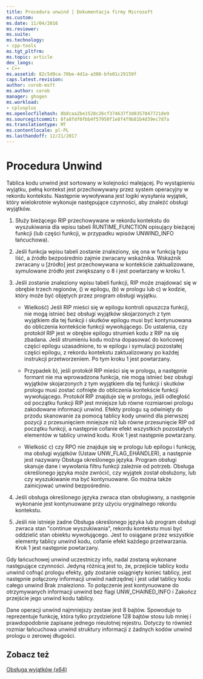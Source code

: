 ```yaml
---
title: Procedura unwind | Dokumentacja firmy Microsoft
ms.custom: 
ms.date: 11/04/2016
ms.reviewer: 
ms.suite: 
ms.technology:
- cpp-tools
ms.tgt_pltfrm: 
ms.topic: article
dev_langs:
- C++
ms.assetid: 82c5d0ca-70be-4d1a-a306-bfe01c29159f
caps.latest.revision: 
author: corob-msft
ms.author: corob
manager: ghogen
ms.workload:
- cplusplus
ms.openlocfilehash: 8b8caa2be1528c26cf374637f3d0357847721de9
ms.sourcegitcommit: 8fa8fdf0fbb4f57950f1e8f4f9b81b4d39ec7d7a
ms.translationtype: MT
ms.contentlocale: pl-PL
ms.lasthandoff: 12/21/2017
---
```

# <a name="unwind-procedure"></a>Procedura Unwind
Tablica kodu unwind jest sortowany w kolejności malejącej. Po wystąpieniu wyjątku, pełną kontekst jest przechowywany przez system operacyjny w rekordu kontekstu. Następnie wywoływana jest logiki wysyłania wyjątek, który wielokrotnie wykonuje następujące czynności, aby znaleźć obsługi wyjątków.  
  
1.  Służy bieżącego RIP przechowywane w rekordu kontekstu do wyszukiwania dla wpisu tabeli RUNTIME_FUNCTION opisujący bieżącej funkcji (lub części funkcji, w przypadku wpisów UNWIND_INFO łańcuchowa).  
  
2.  Jeśli funkcja wpisu tabeli zostanie znaleziony, się ona w funkcją typu liść, a źródło bezpośrednio zajmie zwracany wskaźnika. Wskaźnik zwracany u [źródło] jest przechowywana w kontekście zaktualizowane, symulowane źródło jest zwiększany o 8 i jest powtarzany w kroku 1.  
  
3.  Jeśli zostanie znaleziony wpisu tabeli funkcji, RIP może znajdować się w obrębie trzech regionów, () w epilogu, (b) w prologu lub c) w kodzie, który może być objętych przez program obsługi wyjątku.  
  
    -   Wielkość) Jeśli RIP mieści się w epilogu kontroli opuszcza funkcji, nie mogą istnieć bez obsługi wyjątków skojarzonych z tym wyjątkiem dla tej funkcji i skutków epilogu musi być kontynuowana do obliczenia kontekście funkcji wywołującego. Do ustalenia, czy protokół RIP jest w obrębie epilogu strumień kodu z RIP na się zbadana. Jeśli strumieniu kodu można dopasować do końcowej części epilogu uzasadnione, to w epilogu i symulacji pozostałej części epilogu, z rekordu kontekstu zaktualizowany po każdej instrukcji przetworzeniem. Po tym kroku 1 jest powtarzany.  
  
    -   Przypadek b), jeśli protokół RIP mieści się w prologu, a następnie formant nie ma wprowadzona funkcja, nie mogą istnieć bez obsługi wyjątków skojarzonych z tym wyjątkiem dla tej funkcji i skutków prologu musi zostać cofnięte do obliczenia kontekście funkcji wywołującego. Protokół RIP znajduje się w prologu, jeśli odległość od początku funkcji RIP jest mniejsze lub równe rozmiarowi prologu zakodowane informacji unwind. Efekty prologu są odwinięty do przodu skanowanie za pomocą tablicy kody unwind dla pierwszej pozycji z przesunięciem mniejsze niż lub równe przesunięcie RIP od początku funkcji, a następnie cofanie efekt wszystkich pozostałych elementów w tablicy unwind kodu. Krok 1 jest następnie powtarzany.  
  
    -   Wielkość c) czy RPO nie znajduje się w prologu lub epilogu i funkcję, ma obsługi wyjątków (Ustaw UNW_FLAG_EHANDLER), a następnie jest nazywany Obsługa określonego języka. Program obsługi skanuje dane i wywołania filtru funkcji zależnie od potrzeb. Obsługa określonego języka może zwrócić, czy wyjątek został obsłużony, lub czy wyszukiwanie ma być kontynuowane. Go można także zainicjować unwind bezpośrednio.  
  
4.  Jeśli obsługa określonego języka zwraca stan obsługiwany, a następnie wykonanie jest kontynuowane przy użyciu oryginalnego rekordu kontekstu.  
  
5.  Jeśli nie istnieje żadne Obsługa określonego języka lub program obsługi zwraca stan "continue wyszukiwania", rekordu kontekstu musi być oddzielić stan obiektu wywołującego. Jest to osiągane przez wszystkie elementy tablicy unwind kodu, cofanie efekt każdego przetwarzania. Krok 1 jest następnie powtarzany.  
  
 Gdy łańcuchowej unwind uczestniczy info, nadal zostaną wykonane następujące czynności. Jedyną różnicą jest to, że, przejście tablicy kodu unwind cofnąć prologu efekty, gdy zostanie osiągnięty koniec tablicy, jest następnie połączony informacji unwind nadrzędnej i jest udał tablicy kodu całego unwind Brak znaleziono. To połączenie jest kontynuowane do otrzymywanych informacji unwind bez flagi UNW_CHAINED_INFO i Zakończ przejście jego unwind kodu tablicy.  
  
 Dane operacji unwind najmniejszy zestaw jest 8 bajtów. Spowoduje to reprezentuje funkcję, która tylko przydzielone 128 bajtów stosu lub mniej i prawdopodobnie zapisane jednego nieulotnej rejestru. Dotyczy to również rozmiar łańcuchowa unwind struktury informacji z żadnych kodów unwind prologu o zerowej długości.  
  
## <a name="see-also"></a>Zobacz też  
 [Obsługa wyjątków (x64)](../build/exception-handling-x64.md)